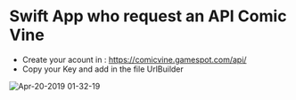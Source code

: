 # Swift App who request an API Comic Vine

* Create your acount in : https://comicvine.gamespot.com/api/
* Copy your Key and add in the file UrlBuilder

![Apr-20-2019 01-32-19](https://user-images.githubusercontent.com/18035962/56448259-f654fb80-630d-11e9-95eb-04a92f71996c.gif)
